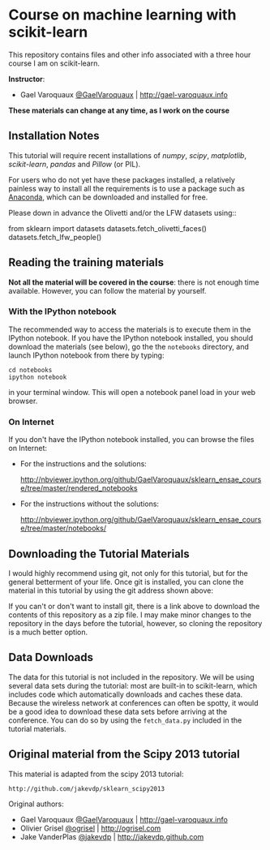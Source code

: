 Course on machine learning with scikit-learn
=============================================================================================

This repository contains files and other info associated with a three
hour course I am on scikit-learn.

**Instructor**:

* Gael Varoquaux [@GaelVaroquaux](https://twitter.com/GaelVaroquaux) |
  http://gael-varoquaux.info

**These materials can change at any time, as I work on the course**

Installation Notes
------------------

This tutorial will require recent installations of *numpy*, *scipy*,
*matplotlib*, *scikit-learn*, *pandas* and *Pillow* (or PIL).

For users who do not yet have these packages installed, a relatively
painless way to install all the requirements is to use a package such as
[Anaconda](http://continuum.io/downloads), which can be downloaded and
installed for free.

Please down in advance the Olivetti and/or the LFW datasets using::

  from sklearn import datasets
  datasets.fetch_olivetti_faces()
  datasets.fetch_lfw_people()


Reading the training materials
-------------------------------

**Not all the material will be covered in the course**:
there is not enough time available. However, you can follow the material
by yourself.


### With the IPython notebook

The recommended way to access the materials is to execute them in the
IPython notebook. If you have the IPython notebook installed, you should
download the materials (see below), go the the `notebooks` directory, and
launch IPython notebook from there by typing:

    cd notebooks
    ipython notebook

in your terminal window. This will open a notebook panel load in your web
browser.

### On Internet

If you don't have the IPython notebook installed, you can browse the
files on Internet:

* For the instructions and the solutions:

  http://nbviewer.ipython.org/github/GaelVaroquaux/sklearn_ensae_course/tree/master/rendered_notebooks

* For the instructions without the solutions:

  http://nbviewer.ipython.org/github/GaelVaroquaux/sklearn_ensae_course/tree/master/notebooks/

Downloading the Tutorial Materials
----------------------------------

I would highly recommend using git, not only for this tutorial, but for the
general betterment of your life.  Once git is installed, you can clone the
material in this tutorial by using the git address shown above:

If you can't or don't want to install git, there is a link above to download
the contents of this repository as a zip file.  I may make minor changes to
the repository in the days before the tutorial, however, so cloning the
repository is a much better option.

Data Downloads
--------------

The data for this tutorial is not included in the repository.  We will be
using several data sets during the tutorial: most are built-in to
scikit-learn, which includes code which automatically downloads and
caches these data.  Because the wireless network at conferences can often
be spotty, it would be a good idea to download these data sets before
arriving at the conference. You can do so by using the `fetch_data.py`
included in the tutorial materials. 

Original material from the Scipy 2013 tutorial
----------------------------------------------

This material is adapted from the scipy 2013 tutorial:

    http://github.com/jakevdp/sklearn_scipy2013

Original authors:

- Gael Varoquaux [@GaelVaroquaux](https://twitter.com/GaelVaroquaux) | http://gael-varoquaux.info
- Olivier Grisel [@ogrisel](https://twitter.com/ogrisel) | http://ogrisel.com
- Jake VanderPlas [@jakevdp](https://twitter.com/jakevdp) | http://jakevdp.github.com



